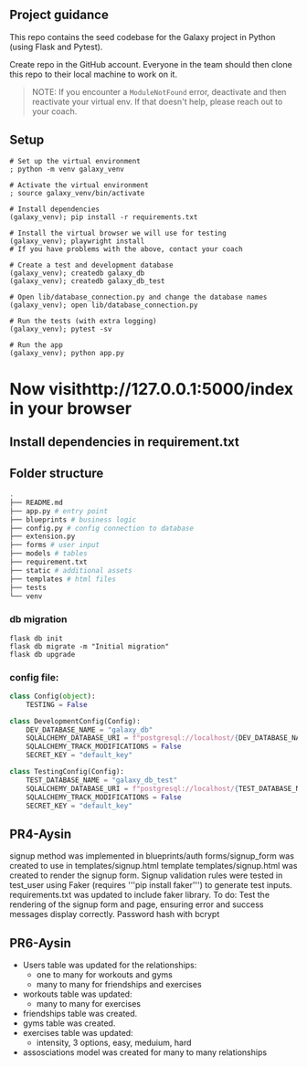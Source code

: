 ## Project guidance
This repo contains the seed codebase for the Galaxy project in Python (using
Flask and Pytest).

Create repo in the GitHub account.
Everyone in the team should then clone this repo to their local machine to work on it.

> NOTE: If you encounter a `ModuleNotFound` error, deactivate and then reactivate your virtual env. If that doesn't help, please reach out to your coach.

## Setup

```shell
# Set up the virtual environment
; python -m venv galaxy_venv

# Activate the virtual environment
; source galaxy_venv/bin/activate

# Install dependencies
(galaxy_venv); pip install -r requirements.txt

# Install the virtual browser we will use for testing
(galaxy_venv); playwright install
# If you have problems with the above, contact your coach

# Create a test and development database
(galaxy_venv); createdb galaxy_db
(galaxy_venv); createdb galaxy_db_test

# Open lib/database_connection.py and change the database names
(galaxy_venv); open lib/database_connection.py

# Run the tests (with extra logging)
(galaxy_venv); pytest -sv

# Run the app
(galaxy_venv); python app.py
```

# Now visithttp://127.0.0.1:5000/index in your browser
## Install dependencies in requirement.txt

## Folder structure
```zsh
.
├── README.md
├── app.py # entry point
├── blueprints # business logic
├── config.py # config connection to database
├── extension.py
├── forms # user input 
├── models # tables
├── requirement.txt
├── static # additional assets
├── templates # html files
├── tests
└── venv
```
### db migration
```shell
flask db init
flask db migrate -m "Initial migration"
flask db upgrade
```

### config file:
```py
class Config(object):
    TESTING = False

class DevelopmentConfig(Config):
    DEV_DATABASE_NAME = "galaxy_db"
    SQLALCHEMY_DATABASE_URI = f"postgresql://localhost/{DEV_DATABASE_NAME}"
    SQLALCHEMY_TRACK_MODIFICATIONS = False
    SECRET_KEY = "default_key"

class TestingConfig(Config):
    TEST_DATABASE_NAME = "galaxy_db_test"
    SQLALCHEMY_DATABASE_URI = f"postgresql://localhost/{TEST_DATABASE_NAME}"
    SQLALCHEMY_TRACK_MODIFICATIONS = False
    SECRET_KEY = "default_key"
```
## PR4-Aysin
signup method was implemented in blueprints/auth
forms/signup_form was created to use in templates/signup.html template
templates/signup.html was created to render the signup form.
Signup validation rules were tested in test_user using Faker (requires '''pip install faker''') to generate test inputs.
requirements.txt was updated to include faker library.
To do:
Test the rendering of the signup form and page, ensuring error and success messages display correctly.
Password hash with bcrypt

## PR6-Aysin
- Users table was updated for the relationships:
    - one to many for workouts and gyms
    - many to many for friendships and exercises
- workouts table was updated:
    - many to many for exercises
- friendships table was created.
- gyms table was created.
- exercises table was updated:
    - intensity, 3 options, easy, meduium, hard
- assosciations model was created for many to many relationships



